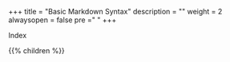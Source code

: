 +++
title = "Basic Markdown Syntax"
description = ""
weight = 2
alwaysopen = false
pre ="<i class='fa fa-book' ></i> "
+++

Index

{{% children  %}}
